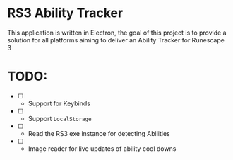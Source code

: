 # RS3 Ability Tracker

This application is written in Electron, the goal of this project is to provide a solution for all platforms aiming to deliver an Ability Tracker for Runescape 3

# TODO:
-  [  ] - Support for Keybinds
-  [  ] - Support `LocalStorage`
-  [  ] - Read the RS3 exe instance for detecting Abilities
-  [  ] - Image reader for live updates of ability cool downs
 